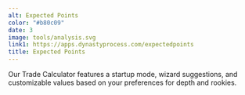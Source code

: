 ```yaml
---
alt: Expected Points
color: "#b80c09"
date: 3
image: tools/analysis.svg
link1: https://apps.dynastyprocess.com/expectedpoints
title: Expected Points
---
```


Our Trade Calculator features a startup mode, wizard suggestions, and customizable values based on your preferences for depth and rookies. 
